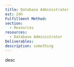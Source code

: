 ```yaml
---
title: Database Administrator
est: 24h
Fulfillment Method: 
section:
  - Resources
resources:
  - Database Administrator
Deliverables:
description: something
---
```


desc
